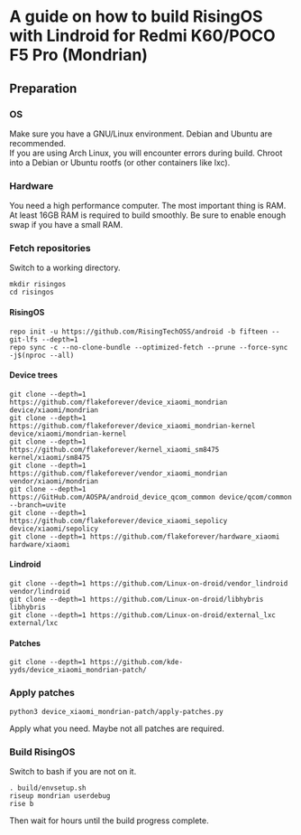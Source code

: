 # A guide on how to build RisingOS with Lindroid for Redmi K60/POCO F5 Pro (Mondrian)
## Preparation 
### OS
Make sure you have a GNU/Linux environment. Debian and Ubuntu are recommended.  
If you are using Arch Linux, you will encounter errors during build. Chroot into a Debian or Ubuntu rootfs (or other containers like lxc).
### Hardware
You need a high performance computer. The most important thing is RAM. At least 16GB RAM is required to build smoothly.
Be sure to enable enough swap if you have a small RAM.
### Fetch repositories
Switch to a working directory.
```
mkdir risingos
cd risingos
```
#### RisingOS
```
repo init -u https://github.com/RisingTechOSS/android -b fifteen --git-lfs --depth=1
repo sync -c --no-clone-bundle --optimized-fetch --prune --force-sync -j$(nproc --all)
```
#### Device trees
```
git clone --depth=1 https://github.com/flakeforever/device_xiaomi_mondrian device/xiaomi/mondrian
git clone --depth=1 https://github.com/flakeforever/device_xiaomi_mondrian-kernel device/xiaomi/mondrian-kernel
git clone --depth=1 https://github.com/flakeforever/kernel_xiaomi_sm8475 kernel/xiaomi/sm8475
git clone --depth=1 https://github.com/flakeforever/vendor_xiaomi_mondrian vendor/xiaomi/mondrian
git clone --depth=1 https://GitHub.com/AOSPA/android_device_qcom_common device/qcom/common --branch=uvite
git clone --depth=1 https://github.com/flakeforever/device_xiaomi_sepolicy device/xiaomi/sepolicy
git clone --depth=1 https://github.com/flakeforever/hardware_xiaomi hardware/xiaomi
```
#### Lindroid
```
git clone --depth=1 https://github.com/Linux-on-droid/vendor_lindroid vendor/lindroid
git clone --depth=1 https://github.com/Linux-on-droid/libhybris libhybris
git clone --depth=1 https://github.com/Linux-on-droid/external_lxc external/lxc
```
#### Patches
```
git clone --depth=1 https://github.com/kde-yyds/device_xiaomi_mondrian-patch/
```
### Apply patches
```
python3 device_xiaomi_mondrian-patch/apply-patches.py
```
Apply what you need. Maybe not all patches are required.
### Build RisingOS
Switch to bash if you are not on it.
```
. build/envsetup.sh
riseup mondrian userdebug
rise b
```
Then wait for hours until the build progress complete.
